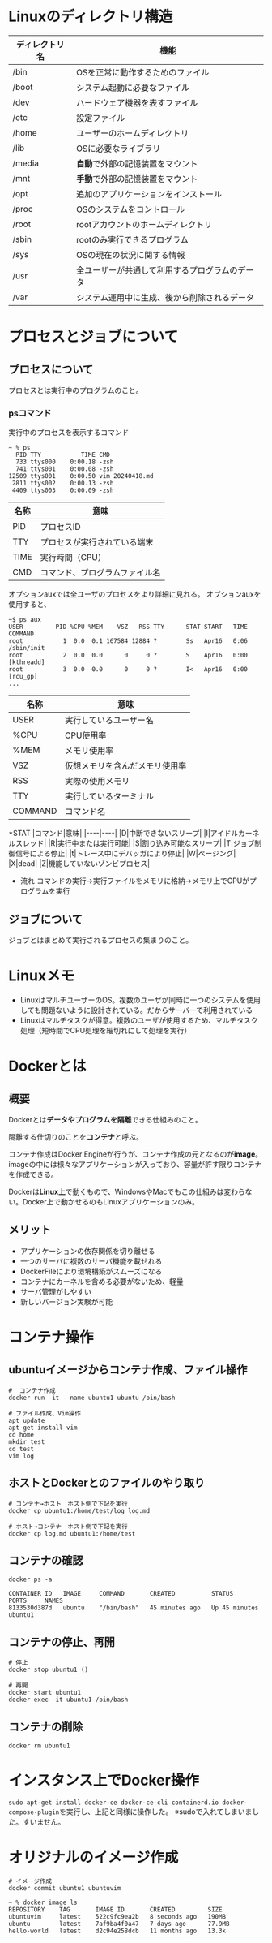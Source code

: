 # Linuxのディレクトリ構造
|ディレクトリ名|機能|
|----|----|
|/bin|OSを正常に動作するためのファイル|
|/boot|システム起動に必要なファイル|
|/dev|ハードウェア機器を表すファイル|
|/etc|設定ファイル|
|/home|ユーザーのホームディレクトリ|
|/lib|OSに必要なライブラリ|
|/media|**自動**で外部の記憶装置をマウント|
|/mnt|**手動**で外部の記憶装置をマウント|
|/opt|追加のアプリケーションをインストール|
|/proc|OSのシステムをコントロール|
|/root|rootアカウントのホームディレクトリ|
|/sbin|rootのみ実行できるプログラム|
|/sys|OSの現在の状況に関する情報|
|/usr|全ユーザーが共通して利用するプログラムのデータ|
|/var|システム運用中に生成、後から削除されるデータ|

# プロセスとジョブについて
## プロセスについて
プロセスとは実行中のプログラムのこと。

### psコマンド
実行中のプロセスを表示するコマンド
```
~ % ps               
  PID TTY           TIME CMD
  733 ttys000    0:00.18 -zsh
  741 ttys001    0:00.08 -zsh
12509 ttys001    0:00.50 vim 20240418.md
 2811 ttys002    0:00.13 -zsh
 4409 ttys003    0:00.09 -zsh
```

|名称|意味|
|----|----|
|PID|プロセスID|
|TTY|プロセスが実行されている端末|
|TIME|実行時間（CPU）|
|CMD|コマンド、プログラムファイル名|

オプションauxでは全ユーザのプロセスをより詳細に見れる。
オプションauxを使用すると、
```
~$ ps aux 
USER         PID %CPU %MEM    VSZ   RSS TTY      STAT START   TIME COMMAND
root           1  0.0  0.1 167584 12884 ?        Ss   Apr16   0:06 /sbin/init
root           2  0.0  0.0      0     0 ?        S    Apr16   0:00 [kthreadd]
root           3  0.0  0.0      0     0 ?        I<   Apr16   0:00 [rcu_gp]
...
```
|名称|意味|
|----|----|
|USER|実行しているユーザー名|
|%CPU|CPU使用率|
|%MEM|メモリ使用率|
|VSZ|仮想メモリを含んだメモリ使用率|
|RSS|実際の使用メモリ|
|TTY|実行しているターミナル|
|COMMAND|コマンド名|

*STAT
|コマンド|意味|
|----|----|
|D|中断できないスリープ|
|I|アイドルカーネルスレッド|
|R|実行中または実行可能|
|S|割り込み可能なスリープ|
|T|ジョブ制御信号による停止|
|t|トレース中にデバッガにより停止|
|W|ページング|
|X|dead|
|Z|機能していないゾンビプロセス|

* 流れ
コマンドの実行→実行ファイルをメモリに格納→メモリ上でCPUがプログラムを実行

## ジョブについて
ジョブとはまとめて実行されるプロセスの集まりのこと。


# Linuxメモ
* LinuxはマルチユーザーのOS。複数のユーザが同時に一つのシステムを使用しても問題ないように設計されている。だからサーバーで利用されている
* Linuxはマルチタスクが得意。複数のユーザが使用するため、マルチタスク処理（短時間でCPU処理を細切れにして処理を実行）


# Dockerとは
## 概要
Dockerとは**データやプログラムを隔離**できる仕組みのこと。

隔離する仕切りのことを**コンテナ**と呼ぶ。

コンテナ作成はDocker Engineが行うが、コンテナ作成の元となるのが**image**。imageの中には様々なアプリケーションが入っており、容量が許す限りコンテナを作成できる。

Dockerは**Linux上**で動くもので、WindowsやMacでもこの仕組みは変わらない。Docker上で動かせるのもLinuxアプリケーションのみ。

## メリット
* アプリケーションの依存関係を切り離せる
* 一つのサーバに複数のサーバ機能を載せれる
* DockerFileにより環境構築がスムーズになる
* コンテナにカーネルを含める必要がないため、軽量
* サーバ管理がしやすい
* 新しいバージョン実験が可能

# コンテナ操作
## ubuntuイメージからコンテナ作成、ファイル操作
```
#  コンテナ作成
docker run -it --name ubuntu1 ubuntu /bin/bash

# ファイル作成、Vim操作
apt update
apt-get install vim
cd home
mkdir test
cd test
vim log
```

## ホストとDockerとのファイルのやり取り
```
# コンテナ→ホスト　ホスト側で下記を実行
docker cp ubuntu1:/home/test/log log.md

# ホスト→コンテナ　ホスト側で下記を実行
docker cp log.md ubuntu1:/home/test
````

## コンテナの確認
```
docker ps -a

CONTAINER ID   IMAGE     COMMAND       CREATED          STATUS          PORTS     NAMES
8133530d387d   ubuntu    "/bin/bash"   45 minutes ago   Up 45 minutes             ubuntu1
```

## コンテナの停止、再開
```
# 停止
docker stop ubuntu1 ()

# 再開
docker start ubuntu1
docker exec -it ubuntu1 /bin/bash
```

## コンテナの削除
`docker rm ubuntu1`

# インスタンス上でDocker操作
`sudo apt-get install docker-ce docker-ce-cli containerd.io docker-compose-plugin`を実行し、上記と同様に操作した。
※sudoで入れてしまいました。すいません。

# オリジナルのイメージ作成
```
# イメージ作成
docker commit ubuntu1 ubuntuvim

~ % docker image ls
REPOSITORY    TAG       IMAGE ID       CREATED         SIZE
ubuntuvim     latest    522c9fc9ea2b   8 seconds ago   190MB
ubuntu        latest    7af9ba4f0a47   7 days ago      77.9MB
hello-world   latest    d2c94e258dcb   11 months ago   13.3k
```


